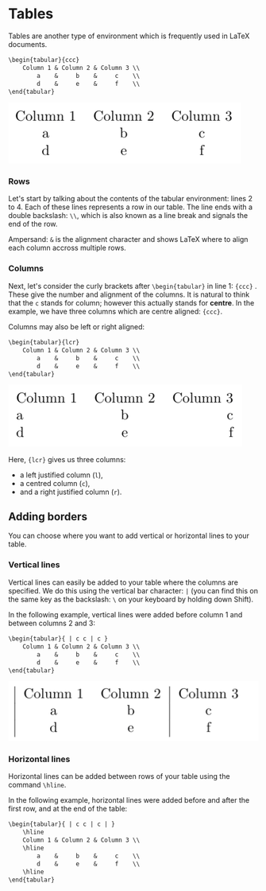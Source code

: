# Tables

Tables are another type of environment which is frequently used in LaTeX documents.

```text
\begin{tabular}{ccc}
    Column 1 & Column 2 & Column 3 \\
        a    &     b    &     c    \\
        d    &     e    &     f    \\
\end{tabular}
```

![Table as it appears in LaTeX using the above code. Credit: Meirian Lovelace-Tozer. \(2020\).](../../.gitbook/assets/tablular.png)

### Rows

Let's start by talking about the contents of the tabular environment: lines 2 to 4. Each of these lines represents a row in our table. The line ends with a double backslash: `\\`, which is also known as a line break and signals the end of the row.

Ampersand: `&`  is the alignment character and shows LaTeX where to align each column accross multiple rows.

### Columns

Next, let's consider the curly brackets after `\begin{tabular}` in line 1: `{ccc}` . These give the number and alignment of the columns. It is natural to think that the `c` stands for column; however this actually stands for **centre**. In the example, we have three columns which are centre aligned: `{ccc}`.

Columns may also be left or right aligned:

```text
\begin{tabular}{lcr}
    Column 1 & Column 2 & Column 3 \\
        a    &     b    &     c    \\
        d    &     e    &     f    \\
\end{tabular}
```

![Table with left, centre and right aligned columns, as it appears in LaTeX using the above code. Credit: Meirian Lovelace-Tozer. \(2020\).](../../.gitbook/assets/lcr.png)

Here, `{lcr}` gives us three columns: 

* a left justified column \(`l`\),
* a centred column \(`c`\), 
* and a right justified column \(`r`\).

## Adding borders

You can choose where you want to add vertical or horizontal lines to your table.

### Vertical lines

Vertical lines can easily be added to your table where the columns are specified. We do this using the vertical bar character: `|` \(you can find this on the same key as the backslash: `\` on your keyboard by holding down Shift\).

In the following example, vertical lines were added before column 1 and between columns 2 and 3:

```text
\begin{tabular}{ | c c | c }
    Column 1 & Column 2 & Column 3 \\
        a    &     b    &     c    \\
        d    &     e    &     f    \\
\end{tabular}
```

![Table with vertical lines, as it appears in LaTeX using the above code. Credit: Meirian Lovelace-Tozer. \(2020\).](../../.gitbook/assets/verticallines.png)

### Horizontal lines

Horizontal lines can be added between rows of your table using the command `\hline`.

In the following example, horizontal lines were added before and after the first row, and at the end of the table:

```text
\begin{tabular}{ | c c | c | }
    \hline
    Column 1 & Column 2 & Column 3 \\
    \hline
        a    &     b    &     c    \\
        d    &     e    &     f    \\
    \hline
\end{tabular}
```

